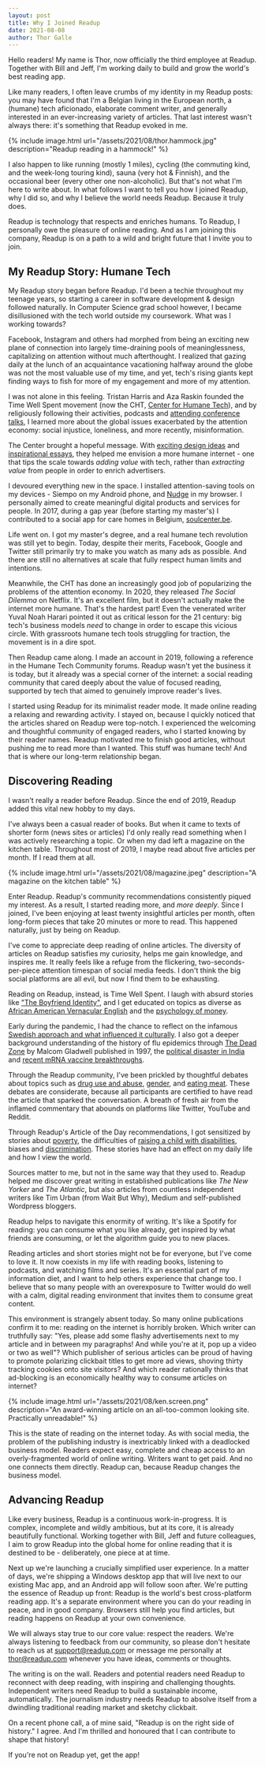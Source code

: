 ```yaml
---
layout: post
title: Why I Joined Readup
date: 2021-08-08 
author: Thor Galle
---
```

Hello readers! My name is Thor, now officially the third employee at Readup. Together with Bill and Jeff, I'm working daily to build and grow the world's best reading app. 

Like many readers, I often leave crumbs of my identity in my Readup posts: you may have found that I'm a Belgian living in the European north, a (humane) tech aficionado, elaborate comment writer, and generally interested in an ever-increasing variety of articles. That last interest wasn't always there: it's something that Readup evoked in me.

{% include image.html url="/assets/2021/08/thor.hammock.jpg" description="Readup reading in a hammock!" %}

I also happen to like running (mostly 1 miles), cycling (the commuting kind, and the week-long touring kind), sauna (very hot & Finnish), and the occasional beer (every other one non-alcoholic). But that's not what I'm here to write about. In what follows I want to tell you how I joined Readup, why I did so, and why I believe the world needs Readup. Because it truly does. 

Readup is technology that respects and enriches humans. To Readup, I personally owe the pleasure of online reading. And as I am joining this company, Readup is on a path to a wild and bright future that I invite you to join.

## My Readup Story: Humane Tech

My Readup story began before Readup. I'd been a techie throughout my teenage years, so starting a career in software development & design followed naturally. In Computer Science grad school however, I became disillusioned with the tech world outside my coursework. What was I working towards?

Facebook, Instagram and others had morphed from being an exciting new plane of connection into largely time-draining pools of meaninglessness, capitalizing on attention without much afterthought. I realized that gazing daily at the lunch of an acquaintance vacationing halfway around the globe was not the most valuable use of my time, and yet, tech's rising giants kept finding ways to fish for more of my engagement and more of my attention.

I was not alone in this feeling. Tristan Harris and Aza Raskin founded the Time Well Spent movement (now the CHT, [Center for Humane Tech](https://en.wikipedia.org/wiki/Center_for_Humane_Technology)), and by religiously following their activities, podcasts and [attending conference talks](https://thorgalle.me/articles/7-cool-things-at-slush-2018), I learned more about the global issues exacerbated by the attention economy: social injustice, loneliness, and more recently, misinformation.

The Center brought a hopeful message. With [exciting design ideas](https://www.youtube.com/watch?v=YbowwoeYCro&t=25s) and [inspirational essays](https://readup.com/read/nxhxorg/choicemaking-and-the-interface), they helped me envision a more humane internet - one that tips the scale towards *adding value* with tech, rather than *extracting value* from people in order to enrich advertisers.

I devoured everything new in the space. I installed attention-saving tools on my devices - Siempo on my Android phone, and [Nudge](https://nudgeware.io/) in my browser. I personally aimed to create meaningful digital products and services for people. In 2017, during a gap year (before starting my master's) I contributed to a social app for care homes in Belgium, [soulcenter.be](http://soulcenter.be).

Life went on. I got my master's degree, and a real humane tech revolution was still yet to begin. Today, despite their merits, Facebook, Google and Twitter still primarily try to make you watch as many ads as possible. And there are still no alternatives at scale that fully respect human limits and intentions. 

Meanwhile, the CHT has done an increasingly good job of popularizing the problems of the attention economy. In 2020, they released *The Social Dilemma* on Netflix. It's an excellent film, but it doesn't actually make the internet more humane. That's the hardest part! Even the venerated writer Yuval Noah Harari pointed it out as critical lesson for the 21 century: big tech's business models *need* to change in order to escape this vicious circle. With grassroots humane tech tools struggling for traction, the movement is in a dire spot. 

Then Readup came along. I made an account in 2019, following a reference in the Humane Tech Community forums. Readup wasn't yet the business it is today, but it already was a special corner of the internet: a social reading community that cared deeply about the value of focused reading, supported by tech that aimed to genuinely improve reader's lives.

I started using Readup for its minimalist reader mode. It made online reading a relaxing and rewarding activity. I stayed on, because I quickly noticed that the articles shared on Readup were top-notch. I experienced the welcoming and thoughtful community of engaged readers, who I started knowing by their reader names. Readup motivated me to finish good articles, without pushing me to read more than I wanted. This stuff was humane tech! And that is where our long-term relationship began.

## Discovering Reading

I wasn't really a reader before Readup. Since the end of 2019, Readup added this vital new hobby to my days.

I've always been a casual reader of books. But when it came to texts of shorter form (news sites or articles) I'd only really read something when I was actively researching a topic. Or when my dad left a magazine on the kitchen table. Throughout most of 2019, I maybe read about five articles per month. If I read them at all.

{% include image.html url="/assets/2021/08/magazine.jpeg" description="A magazine on the kitchen table" %}

Enter Readup. Readup's community recommendations consistently piqued my interest. As a result, I started reading more, and *more deeply*. Since I joined, I've been enjoying at least twenty insightful articles per month, often long-form pieces that take 20 minutes or more to read. This happened naturally, just by being on Readup. 

I've come to appreciate deep reading of online articles. The diversity of articles on Readup satisfies my curiosity, helps me gain knowledge, and inspires me. It really feels like a refuge from the flickering, two-seconds-per-piece attention timespan of social media feeds. I don't think the big social platforms are all evil, but now I find them to be exhausting. 

Reading on Readup, instead, is Time Well Spent. I laugh with absurd stories like ["The Boyfriend Identity"](https://readup.com/read/the-new-yorker/the-boyfriend-identity-part-1), and I get educated on topics as diverse as [African American Vernacular English](https://readup.com/read/the-babbel-magazine/the-united-states-of-accents-african-american-vernacular-english/VXvnLD) and the [psychology of money](https://readup.com/read/collaborative-fund/the-psychology-of-money).

Early during the pandemic, I had the chance to reflect on the infamous [Swedish approach and what influenced it culturally](https://readup.com/read/unherd/what-we-can-learn-from-the-swedish-paradox---unherd). I also got a deeper background understanding of the history of flu epidemics through [The Dead Zone](https://readup.com/read/the-new-yorker/the-dead-zone) by Malcom Gladwell published in 1997, the [political disaster in India](https://readup.com/read/the-guardian/arundhati-roy-on-indias-covid-catastrophe-we-are-witnessing-a-crime-against-huma) and [recent mRNA vaccine breakthroughs](https://readup.com/read/wired-uk/the-mrna-vaccine-revolution-is-just-beginning/DGd315).

Through the Readup community, I've been prickled by thoughtful debates about topics such as [drug use and abuse](https://readup.com/comments/nautilus/i-am-a-heroin-user-i-do-not-have-a-drug-problem), [gender](https://readup.com/comments/jk-rowling/jk-rowling-writes-about-her-reasons-for-speaking-out-on-sex-and-gender-issues---/VXvp7D), and [eating meat](https://readup.com/comments/-the-new-york-times-company/the-coronavirus-and-a-world-without-meat). These debates are considerate, because all participants are certified to have read the article that sparked the conversation. A breath of fresh air from the inflamed commentary that abounds on platforms like Twitter, YouTube and Reddit.

Through Readup's Article of the Day recommendations, I got sensitized by stories about [poverty](https://readup.com/read/zora/the-poor-cant-afford-not-to-wear-nice-clothes), the difficulties of [raising a child with disabilities](https://readup.com/read/longreads/out-there-i-have-to-smile), biases and [discrimination](https://readup.com/read/the-atlantic/racism-is-terrible-blackness-is-not). These stories have had an effect on my daily life and how I view the world.

Sources matter to me, but not in the same way that they used to. Readup helped me discover great writing in established publications like *The New Yorker* and *The Atlantic*, but also articles from countless independent writers like Tim Urban (from Wait But Why), Medium and self-published Wordpress bloggers.

Readup helps to navigate this enormity of writing. It's like a Spotify for reading: you can consume what you like already, get inspired by what friends are consuming, or let the algorithm guide you to new places.

Reading articles and short stories might not be for everyone, but I've come to love it. It now coexists in my life with reading books, listening to podcasts, and watching films and series. It's an essential part of my information diet, and I want to help others experience that change too. I believe that so many people with an overexposure to Twitter would do well with a calm, digital reading environment that invites them to consume great content. 

This environment is strangely absent today. So many online publications confirm it to me: reading on the internet is horribly broken. Which writer can truthfully say: "Yes, please add some flashy advertisements next to my article and in between my paragraphs! And while you're at it, pop up a video or two as well"? Which publisher of serious articles can be proud of having to promote polarizing clickbait titles to get more ad views, shoving thirty tracking cookies onto site visitors? And which reader rationally thinks that ad-blocking is an economically healthy way to consume articles on internet?

{% include image.html url="/assets/2021/08/ken.screen.png" description="An award-winning article on an all-too-common looking site. Practically unreadable!" %}

This is the state of reading on the internet today. As with social media, the problem of the publishing industry is inextricably linked with a deadlocked business model. Readers expect easy, complete and cheap access to an overly-fragmented world of online writing. Writers want to get paid. And no one connects them directly. Readup can, because Readup changes the business model.

## Advancing Readup

Like every business, Readup is a continuous work-in-progress. It is complex, incomplete and wildly ambitious, but at its core, it is already beautifully functional. Working together with Bill, Jeff and future colleagues, I aim to grow Readup into the global home for online reading that it is destined to be - deliberately, one piece at at time.

Next up we're launching a crucially simplified user experience. In a matter of days, we're shipping a Windows desktop app that will live next to our existing Mac app, and an Android app will follow soon after. We're putting the essence of Readup up front: Readup is the world's best cross-platform reading app. It's a separate environment where you can do your reading in peace, and in good company. Browsers still help you find articles, but reading happens on Readup at your own convenience.

We will always stay true to our core value: respect the readers. We're always listening to feedback from our community, so please don't hesitate to reach us at support@readup.com or message me personally at thor@readup.com whenever you have ideas, comments or thoughts.

The writing is on the wall. Readers and potential readers need Readup to reconnect with deep reading, with inspiring and challenging thoughts. Independent writers need Readup to build a sustainable income, automatically. The journalism industry needs Readup to absolve itself from a dwindling traditional reading market and sketchy clickbait. 

On a recent phone call, a of mine said, "Readup is on the right side of history." I agree. And I'm thrilled and honoured that I can contribute to shape that history!

If you're not on Readup yet, get the app!